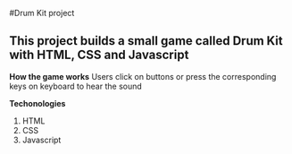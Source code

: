 #Drum Kit project

## This project builds a small game called Drum Kit with HTML, CSS and Javascript

**How the game works**
Users click on buttons or press the corresponding keys on keyboard to hear the sound

**Techonologies**
1. HTML
2. CSS
3. Javascript
